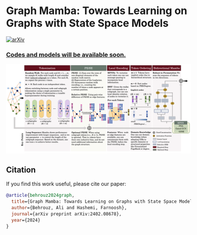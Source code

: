 # Graph Mamba: Towards Learning on Graphs with State Space Models

[![arXiv](https://img.shields.io/badge/arXiv-2205.12454-b31b1b.svg)](https://arxiv.org/abs/2402.08678)


### <ins>Codes and models will be available soon.



![GMNs-viz](./GMN.png)



## Citation

If you find this work useful, please cite our paper:
```bibtex
@article{behrouz2024graph,
  title={Graph Mamba: Towards Learning on Graphs with State Space Models},
  author={Behrouz, Ali and Hashemi, Farnoosh},
  journal={arXiv preprint arXiv:2402.08678},
  year={2024}
}
```
